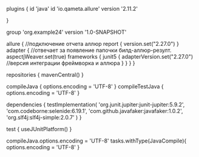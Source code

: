 plugins {
    id 'java'
    id 'io.qameta.allure' version '2.11.2'

}

group 'org.example24'
version '1.0-SNAPSHOT'

allure { //подключение отчета аллюр
    report {
        version.set("2.27.0")
    }
    adapter { //отвечает за появление папочки билд-аллюр-резулт.
        aspectjWeaver.set(true)
        frameworks {
            junit5 {
                adapterVersion.set("2.27.0") //версия интеграции фреймворка и аллюра
            }
        }
    }
}

repositories {
    mavenCentral()
}

compileJava {
    options.encoding = 'UTF-8'
}
compileTestJava {
    options.encoding = 'UTF-8'
}

dependencies {
    testImplementation(
            'org.junit.jupiter:junit-jupiter:5.9.2',
            'com.codeborne:selenide:6.19.1',
            'com.github.javafaker:javafaker:1.0.2',
            'org.slf4j:slf4j-simple:2.0.7'
    )
}

test {
    useJUnitPlatform()
}

compileJava.options.encoding = 'UTF-8'
tasks.withType(JavaCompile){
    options.encoding = 'UTF-8'
}
